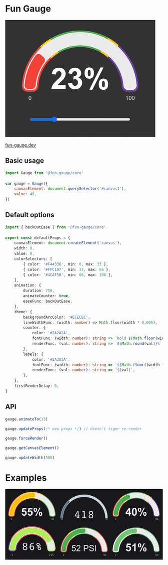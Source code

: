# Fun Gauge

![Fun gauge](../../assets/fun-gauge.gif)

[fun-gauge.dev](https://fun-gauge.dev)

## Basic usage

```javascript
import Gauge from '@fun-gauge/core'

var gauge = Gauge({
    canvasElement: document.querySelector('#canvas1'),
    value: 40,
})
```

## Default options

```typescript
import { backOutEase } from '@fun-gauge/core'

export const defaultProps = {
    canvasElement: document.createElement('canvas'),
    width: 0,
    value: 0,
    colorSelectors: [
        { color: '#F44336', min: 0, max: 33 },
        { color: '#FFC107', min: 33, max: 66 },
        { color: '#4CAF50', min: 66, max: 100 },
    ],
    animation: {
        duration: 750,
        animateCounter: true,
        easeFunc: backOutEase,
    },
    theme: {
        backgroundArcColor: '#ECECEC',
        lineWidthFunc: (width: number) => Math.floor(width * 0.095),
        counter: {
            color: '#2A2A2A',
            fontFunc: (width: number): string => `bold ${Math.floor(width * 0.23)}px arial`,
            renderFunc: (val: number): string => `${Math.round(val)}%`,
        },
        labels: {
            color: '#3A3A3A',
            fontFunc: (width: number): string => `${Math.floor((width * 0.095) / 2)}px arial`,
            renderFunc: (val: number): string => `${val}`,
        },
    },
    firstRenderDelay: 0,
}
```

## API

```javascript
gauge.animateTo(13)
```

```javascript
gauge.updateProps(/* new props */) // doesn't tiger re-render
```

```javascript
gauge.forceRender()
```

```javascript
gauge.getCanvasElement()
```

```javascript
gauge.updateWidth(300)
```


# Examples

![Fun gauge](../../assets/fun-gauge-examples.gif)
